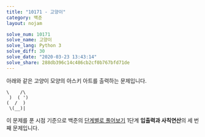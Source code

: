 ```yaml
---
title: "10171 - 고양이"
category: 백준
layout: nojam

solve_num: 10171
solve_name: 고양이
solve_lang: Python 3
solve_diff: 30
solve_date: "2020-03-23 13:43:14"
solve_share: 288db396c14c486cb2cf0b767bfd71de
---
```


아래와 같은 고양이 모양의 아스키 아트를 출력하는 문제입니다.

```
\    /\
 )  ( ')
(  /  )
 \(__)|
```

이 문제를 푼 시점 기준으로 백준의 [단계별로 풀어보기](http://noj.am/p/s) 1단계 **입출력과 사칙연산**의 세 번째 문제입니다.
